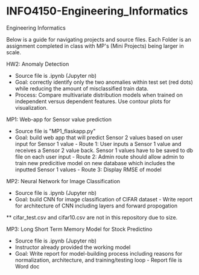 # INFO4150-Engineering_Informatics
Engineering Informatics

Below is a guide for navigating projects and source files. 
Each Folder is an assignment completed in class with MP's (Mini Projects) being larger in scale.


HW2: Anomaly Detection
  - Source file is .ipynb (Jupyter nb)
  - Goal: correctly identify only the two anomalies within test set (red dots) while reducing the amount of misclassified train data.
  - Process: Compare multivariate distribution models when trained on independent versus dependent features. Use contour plots for visualization.

MP1: Web-app for Sensor value prediction
  - Source file is "MP1_flaskapp.py" 
  - Goal: build web app that will predict Sensor 2 values based on user input for Sensor 1 value
          - Route 1: User inputs a Sensor 1 value and receives a Sensor 2 value back. Sensor 1 values have to be saved to db file on each user input
          - Route 2: Admin route should allow admin to train new predicitive model on new database which includes the inputted Sensor 1 values
          - Route 3: Display RMSE of model

MP2: Neural Network for Image Classification
  - Source file is .ipynb (Jupyter nb)
  - Goal: build CNN for image classification of CIFAR dataset
          - Write report for architecture of CNN including layers and forward propogation
  
  ** cifar_test.csv and cifar10.csv are not in this repository due to size.

MP3: Long Short Term Memory Model for Stock Predictino
  - Source file is .ipynb (Jupyter nb)
  - Instructor already provided the working model
  - Goal: Write report for model-building process including reasons for normalization, architecture, and training/testing loop
          - Report file is Word doc
